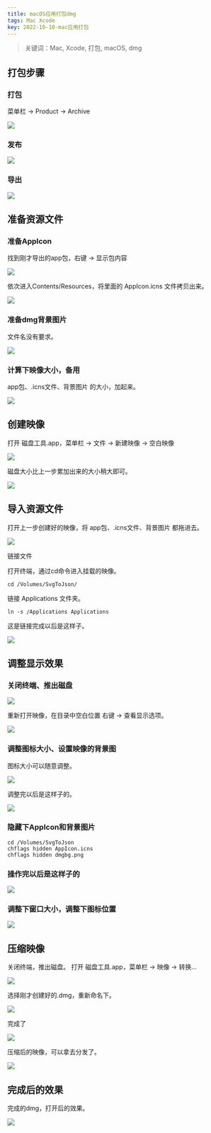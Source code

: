 ```yaml
---
title: macOS应用打包dmg
tags: Mac Xcode
key: 2022-10-10-mac应用打包
---
```

> 关键词：Mac, Xcode, 打包, macOS, dmg

## 打包步骤

### 打包

菜单栏 -> Product -> Archive

<img src="https://image.oldboard.tech/blog/WX20221010-180650.png">


### 发布

<img src="https://image.oldboard.tech/blog/5EECF8C2-C76F-4463-8D39-DCF0C5408AEF.png">

### 导出

<img src="https://image.oldboard.tech/blog/5C3D9807-DD5B-4D21-97C0-01E2B7DA8094.png">

## 准备资源文件

### 准备AppIcon

找到刚才导出的app包，右键 -> 显示包内容

<img src="https://image.oldboard.tech/blog/F272A988-892C-4822-B016-8E15CD0AFF57.png">

依次进入Contents/Resources，将里面的 AppIcon.icns 文件拷贝出来。

<img src="https://image.oldboard.tech/blog/1CFC1095-BDF7-4C3D-954F-88F36C6EC66D.png">


### 准备dmg背景图片

文件名没有要求。

<img src="https://image.oldboard.tech/blog/dmgbg1011.png">

### 计算下映像大小，备用

app包、.icns文件、背景图片 的大小，加起来。

<img src="https://image.oldboard.tech/blog/A3F6FD83-AE10-4BF7-98CA-5D4A1996B450.png">

## 创建映像

打开 磁盘工具.app，菜单栏 -> 文件 -> 新建映像 -> 空白映像

<img src="https://image.oldboard.tech/blog/D97F6BF0-1F4E-400D-824F-D24BCA602E98.png">

磁盘大小比上一步累加出来的大小稍大即可。

<img src="https://image.oldboard.tech/blog/BACDA9EF-DB12-4615-9BF5-C46078F85A04.png">

## 导入资源文件

打开上一步创建好的映像，将  app包、.icns文件、背景图片 都拖进去。

<img src="https://image.oldboard.tech/blog/2573B9CF-7531-4F16-A6EE-7FA50B0DF9AF.png">

链接文件

打开终端，通过cd命令进入挂载的映像。

```
cd /Volumes/SvgToJson/
```

链接 Applications 文件夹。

```
ln -s /Applications Applications
```

这是链接完成以后是这样子。

<img src="https://image.oldboard.tech/blog/66DA1170-1557-4B8E-A104-0A71636C57BB.png">

## 调整显示效果

### 关闭终端、推出磁盘

<img src="https://image.oldboard.tech/blog/51115C95-CE05-49C8-9EDC-EBA316B9CD16.png">

重新打开映像，在目录中空白位置 右键 -> 查看显示选项。

<img src="https://image.oldboard.tech/blog/CF5665E2-8719-48E0-AAE2-4B3C353CA7F3.png">

### 调整图标大小、设置映像的背景图

图标大小可以随意调整。

<img src="https://image.oldboard.tech/blog/64FD32D6-0DA2-4797-ACE8-5DC95D8FBDC3.png">

调整完以后是这样子的。

<img src="https://image.oldboard.tech/blog/6ECC8D4E-FCC3-4C13-B138-F42453679FF0.png">

### 隐藏下AppIcon和背景图片

```
cd /Volumes/SvgToJson
chflags hidden AppIcon.icns
chflags hidden dmgbg.png
```

### 操作完以后是这样子的

<img src="https://image.oldboard.tech/blog/005BBC12-8F41-4C60-B064-775FC1409D69.png">

### 调整下窗口大小，调整下图标位置

<img src="https://image.oldboard.tech/blog/9E343297-5413-49AF-A442-3391B974B321.png">

## 压缩映像

关闭终端，推出磁盘。
打开 磁盘工具.app，菜单栏 -> 映像 -> 转换…

<img src="https://image.oldboard.tech/blog/16E952C8-0BE9-4C90-8CD7-4307DCEED5B7.png">

选择刚才创建好的.dmg，重新命名下。

<img src="https://image.oldboard.tech/blog/77E9C8A3-36CE-400F-9768-4E1548DE3AF1.png">

完成了

<img src="https://image.oldboard.tech/blog/263FF4F5-AF12-4E5A-BE54-F9BF75A7CB4D.png">

压缩后的映像，可以拿去分发了。

<img src="https://image.oldboard.tech/blog/E3F8721C-66E4-4AFF-BB02-342EF6995461.png">

## 完成后的效果

完成的dmg，打开后的效果。

<img src="https://image.oldboard.tech/blog/127A7776-8B49-4A3A-AE01-6DC9B6EC8E58.png">
